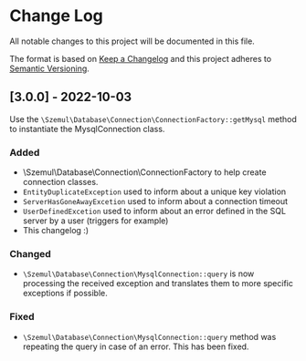 # Change Log

All notable changes to this project will be documented in this file.

The format is based on [Keep a Changelog](http://keepachangelog.com/)
and this project adheres to [Semantic Versioning](http://semver.org/).

## [3.0.0] - 2022-10-03

Use the `\Szemul\Database\Connection\ConnectionFactory::getMysql` method to instantiate the MysqlConnection class.

### Added

- \Szemul\Database\Connection\ConnectionFactory to help create connection classes.
- `EntityDuplicateException` used to inform about a unique key violation
- `ServerHasGoneAwayExcetion` used to inform about a connection timeout
- `UserDefinedExcetion` used to inform about an error defined in the SQL server by a user (triggers for example)
- This changelog :)

### Changed

- `\Szemul\Database\Connection\MysqlConnection::query` is now processing the received exception and translates them to
  more specific exceptions if possible.

### Fixed

- `\Szemul\Database\Connection\MysqlConnection::query` method was repeating the query in case of an error. This has been
  fixed.
